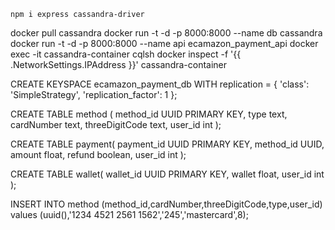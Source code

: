 ```
npm i express cassandra-driver
```

docker pull cassandra
docker run -t -d -p 8000:8000 --name db cassandra
docker run -t -d -p 8000:8000 --name api ecamazon_payment_api
docker exec -it cassandra-container cqlsh
docker inspect -f '{{ .NetworkSettings.IPAddress }}' cassandra-container

CREATE KEYSPACE ecamazon_payment_db
WITH replication = {
'class': 'SimpleStrategy',
'replication_factor': 1
};

CREATE TABLE method (
method_id UUID PRIMARY KEY,
type text,
cardNumber text,
threeDigitCode text,
user_id int
);

CREATE TABLE payment(
payment_id UUID PRIMARY KEY,
method_id UUID,
amount float,
refund boolean,
user_id int
);

CREATE TABLE wallet(
wallet_id UUID PRIMARY KEY,
wallet float,
user_id int
);

INSERT INTO method (method_id,cardNumber,threeDigitCode,type,user_id) values (uuid(),'1234 4521 2561 1562','245','mastercard',8);
